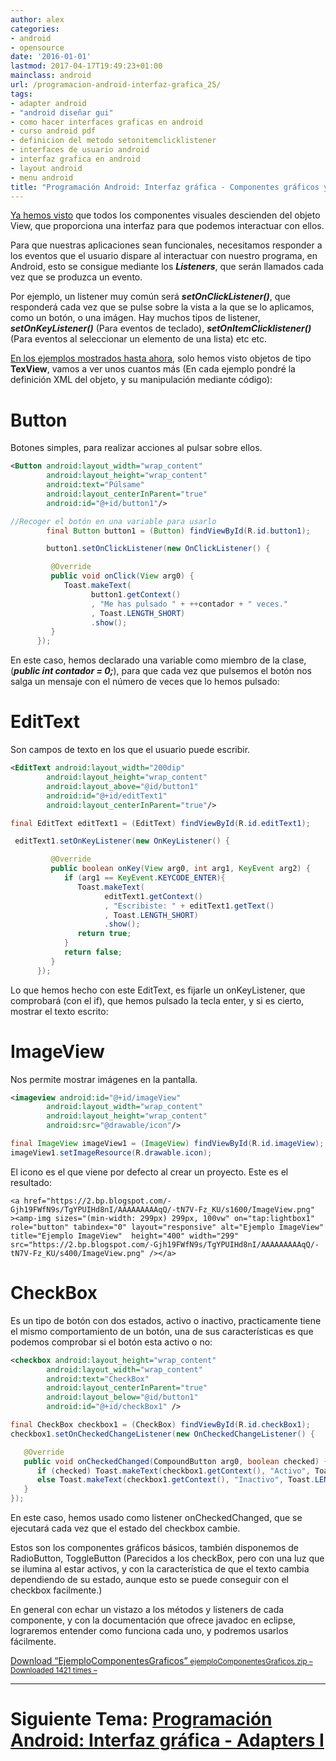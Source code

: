 ```yaml
---
author: alex
categories:
- android
- opensource
date: '2016-01-01'
lastmod: 2017-04-17T19:49:23+01:00
mainclass: android
url: /programacion-android-interfaz-grafica_25/
tags:
- adapter android
- "android diseñar gui"
- como hacer interfaces graficas en android
- curso android pdf
- definicion del metodo setonitemclicklistener
- interfaces de usuario android
- interfaz grafica en android
- layout android
- menu android
title: "Programación Android: Interfaz gráfica - Componentes gráficos y Eventos"
---
```


[Ya hemos visto][1] que todos los componentes visuales descienden del objeto View, que proporciona una interfaz para que podemos interactuar con ellos.

Para que nuestras aplicaciones sean funcionales, necesitamos responder a los eventos que el usuario dispare al interactuar con nuestro programa, en Android, esto se consigue mediante los ***Listeners***, que serán llamados cada vez que se produzca un evento.


<!--more--><!--ad-->

Por ejemplo, un listener muy común será ***setOnClickListener()***, que responderá cada vez que se pulse sobre la vista a la que se lo aplicamos, como un botón, o una imágen. Hay muchos tipos de listener, ***setOnKeyListener()*** (Para eventos de teclado), ***setOnItemClicklistener()*** (Para eventos al seleccionar un elemento de una lista) etc etc.

[En los ejemplos mostrados hasta ahora][2], solo hemos visto objetos de tipo **TexView**, vamos a ver unos cuantos más (En cada ejemplo pondré la definición XML del objeto, y su manipulación mediante código):

# Button

Botones simples, para realizar acciones al pulsar sobre ellos.

```xml
<Button android:layout_width="wrap_content"
        android:layout_height="wrap_content"
        android:text="Púlsame"
        android:layout_centerInParent="true"
        android:id="@+id/button1"/>
```

```java
//Recoger el botón en una variable para usarlo
        final Button button1 = (Button) findViewById(R.id.button1);

        button1.setOnClickListener(new OnClickListener() {

         @Override
         public void onClick(View arg0) {
            Toast.makeText(
                  button1.getContext()
                  , "Me has pulsado " + ++contador + " veces."
                  , Toast.LENGTH_SHORT)
                  .show();
         }
      });

```

En este caso, hemos declarado una variable como miembro de la clase, (***public int contador = 0;***), para que cada vez que pulsemos el botón nos salga un mensaje con el número de veces que lo hemos pulsado:


<a href="https://2.bp.blogspot.com/-PjwBUdkujQ8/TgTXxxpUc7I/AAAAAAAAAqA/8Kp4-XQJOF4/s1600/botnoes.png"  ><amp-img sizes="(min-width: 244px) 244px, 100vw" on="tap:lightbox1" role="button" tabindex="0" layout="responsive"  alt="Evento onClick botón" title="Evento onClick botón" height="400" width="244" src="https://2.bp.blogspot.com/-PjwBUdkujQ8/TgTXxxpUc7I/AAAAAAAAAqA/8Kp4-XQJOF4/s400/botnoes.png" /></a>


# EditText

Son campos de texto en los que el usuario puede escribir.

```xml
<EditText android:layout_width="200dip"
        android:layout_height="wrap_content"
        android:layout_above="@id/button1"
        android:id="@+id/editText1"
        android:layout_centerInParent="true"/>
```

```java
final EditText editText1 = (EditText) findViewById(R.id.editText1);

 editText1.setOnKeyListener(new OnKeyListener() {

         @Override
         public boolean onKey(View arg0, int arg1, KeyEvent arg2) {
            if (arg1 == KeyEvent.KEYCODE_ENTER){
               Toast.makeText(
                     editText1.getContext()
                     , "Escribiste: " + editText1.getText()
                     , Toast.LENGTH_SHORT)
                     .show();
               return true;
            }
            return false;
         }
      });

```

Lo que hemos hecho con este EditText, es fijarle un onKeyListener, que comprobará (con el if), que hemos pulsado la tecla enter, y si es cierto, mostrar el texto escrito:

<a href="https://2.bp.blogspot.com/-iZ_aYmpCNUA/TgTbkhTZXRI/AAAAAAAAAqI/5_ycBPJAZaQ/s1600/onKeyListener.png"  ><amp-img sizes="(min-width: 242px) 242px, 100vw" on="tap:lightbox1" role="button" tabindex="0" layout="responsive"  height="400" width="242" src="https://2.bp.blogspot.com/-iZ_aYmpCNUA/TgTbkhTZXRI/AAAAAAAAAqI/5_ycBPJAZaQ/s400/onKeyListener.png" /></a>

# ImageView

Nos permite mostrar imágenes en la pantalla.

```xml
<imageview android:id="@+id/imageView"
        android:layout_width="wrap_content"
        android:layout_height="wrap_content"
        android:src="@drawable/icon"/>
```

```java
final ImageView imageView1 = (ImageView) findViewById(R.id.imageView);
imageView1.setImageResource(R.drawable.icon);
```

El icono es el que viene por defecto al crear un proyecto. Este es el resultado:

    <a href="https://2.bp.blogspot.com/-Gjh19FWfN9s/TgYPUIHd8nI/AAAAAAAAAqQ/-tN7V-Fz_KU/s1600/ImageView.png"  ><amp-img sizes="(min-width: 299px) 299px, 100vw" on="tap:lightbox1" role="button" tabindex="0" layout="responsive" alt="Ejemplo ImageView" title="Ejemplo ImageView"  height="400" width="299" src="https://2.bp.blogspot.com/-Gjh19FWfN9s/TgYPUIHd8nI/AAAAAAAAAqQ/-tN7V-Fz_KU/s400/ImageView.png" /></a>

# CheckBox

Es un tipo de botón con dos estados, activo o inactivo, practicamente tiene el mismo comportamiento de un botón, una de sus características es que podemos comprobar si el botón esta activo o no:

```xml
<checkbox android:layout_height="wrap_content"
        android:layout_width="wrap_content"
        android:text="CheckBox"
        android:layout_centerInParent="true"
        android:layout_below="@id/button1"
        android:id="@+id/checkBox1" />
```

```java
final CheckBox checkbox1 = (CheckBox) findViewById(R.id.checkBox1);
checkbox1.setOnCheckedChangeListener(new OnCheckedChangeListener() {

   @Override
   public void onCheckedChanged(CompoundButton arg0, boolean checked) {
      if (checked) Toast.makeText(checkbox1.getContext(), "Activo", Toast.LENGTH_LONG).show();
      else Toast.makeText(checkbox1.getContext(), "Inactivo", Toast.LENGTH_SHORT).show();
   }
});

```

En este caso, hemos usado como listener onCheckedChanged, que se ejecutará cada vez que el estado del checkbox cambie.

<a href="https://3.bp.blogspot.com/-RVlpxkRmpiU/TgYZa-VfDRI/AAAAAAAAAqY/9Go0syOziVY/s1600/CheckBox.png"  ><amp-img sizes="(min-width: 243px) 243px, 100vw" on="tap:lightbox1" role="button" tabindex="0" layout="responsive"  height="400" width="243" src="https://3.bp.blogspot.com/-RVlpxkRmpiU/TgYZa-VfDRI/AAAAAAAAAqY/9Go0syOziVY/s400/CheckBox.png" /></a>

Estos son los componentes gráficos básicos, también disponemos de RadioButton, ToggleButton (Parecidos a los checkBox, pero con una luz que se ilumina al estar activos, y con la característica de que el texto cambia dependiendo de su estado, aunque esto se puede conseguir con el checkbox facilmente.)

En general con echar un vistazo a los métodos y listeners de cada componente, y con la documentación que ofrece javadoc en eclipse, lograremos entender como funciona cada uno, y podremos usarlos fácilmente.

<a class="aligncenter download-button" href="https://elbauldelprogramador.com/" rel="nofollow"> Download &ldquo;EjemploComponentesGraficos&rdquo; <small>ejemploComponentesGraficos.zip &ndash; Downloaded 1421 times &ndash; </small> </a>

* * *

# Siguiente Tema: [Programación Android: Interfaz gráfica - Adapters I][3]

 [1]: https://elbauldelprogramador.com/programacion-android-interfaz-grafica/
 [2]: https://elbauldelprogramador.com/programacion-android-interfaz-grafica_23/
 [3]: https://elbauldelprogramador.com/programacion-android-interfaz-grafica_28

